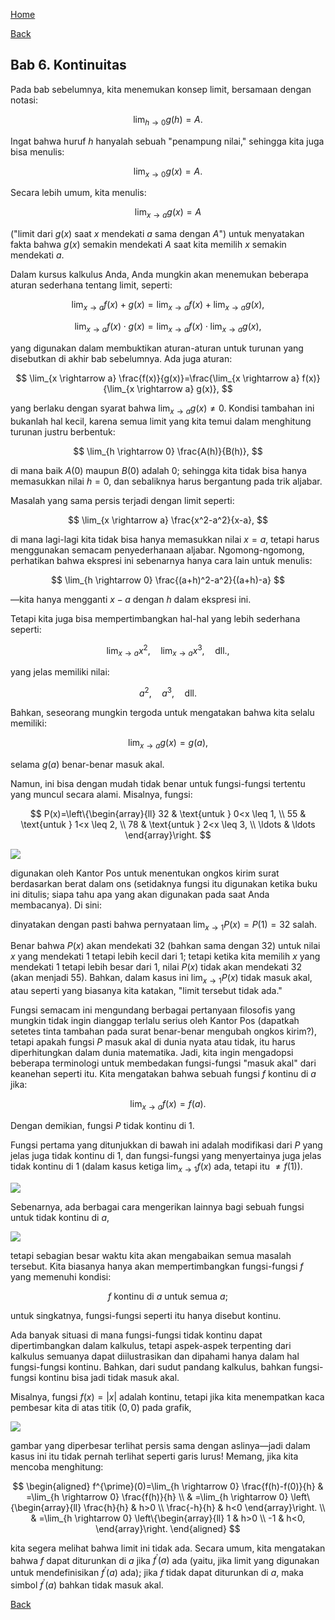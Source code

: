 [Home](../)

[Back](./)


## Bab 6. Kontinuitas

Pada bab sebelumnya, kita menemukan konsep limit, bersamaan dengan notasi:

$$
\lim_{h \rightarrow 0} g(h)=A.
$$

Ingat bahwa huruf $h$ hanyalah sebuah "penampung nilai," sehingga kita juga bisa menulis:

$$
\lim_{x \rightarrow 0} g(x)=A.
$$

Secara lebih umum, kita menulis:

$$
\lim_{x \rightarrow a} g(x)=A
$$

("limit dari $g(x)$ saat $x$ mendekati $a$ sama dengan $A$") untuk menyatakan fakta bahwa $g(x)$ semakin mendekati $A$ saat kita memilih $x$ semakin mendekati $a$.

Dalam kursus kalkulus Anda, Anda mungkin akan menemukan beberapa aturan sederhana tentang limit, seperti:

$$
\lim_{x \rightarrow a} f(x)+g(x)=\lim_{x \rightarrow a} f(x)+\lim_{x \rightarrow a} g(x),
$$

$$
\lim_{x \rightarrow a} f(x) \cdot g(x)=\lim_{x \rightarrow a} f(x) \cdot \lim_{x \rightarrow a} g(x),
$$

yang digunakan dalam membuktikan aturan-aturan untuk turunan yang disebutkan di akhir bab sebelumnya. Ada juga aturan:

$$
\lim_{x \rightarrow a} \frac{f(x)}{g(x)}=\frac{\lim_{x \rightarrow a} f(x)}{\lim_{x \rightarrow a} g(x)},
$$

yang berlaku dengan syarat bahwa $\lim_{x \rightarrow a} g(x) \neq 0$. Kondisi tambahan ini bukanlah hal kecil, karena semua limit yang kita temui dalam menghitung turunan justru berbentuk:

$$
\lim_{h \rightarrow 0} \frac{A(h)}{B(h)},
$$

di mana baik $A(0)$ maupun $B(0)$ adalah 0; sehingga kita tidak bisa hanya memasukkan nilai $h=0$, dan sebaliknya harus bergantung pada trik aljabar.

Masalah yang sama persis terjadi dengan limit seperti:

$$
\lim_{x \rightarrow a} \frac{x^2-a^2}{x-a},
$$

di mana lagi-lagi kita tidak bisa hanya memasukkan nilai $x=a$, tetapi harus menggunakan semacam penyederhanaan aljabar. Ngomong-ngomong, perhatikan bahwa ekspresi ini sebenarnya hanya cara lain untuk menulis:

$$
\lim_{h \rightarrow 0} \frac{(a+h)^2-a^2}{(a+h)-a}
$$

—kita hanya mengganti $x-a$ dengan $h$ dalam ekspresi ini.

Tetapi kita juga bisa mempertimbangkan hal-hal yang lebih sederhana seperti:

$$
\lim_{x \rightarrow a} x^2, \quad \lim_{x \rightarrow a} x^3, \quad \text{dll.,}
$$

yang jelas memiliki nilai:

$$
a^2, \quad a^3, \quad \text{dll.}
$$

Bahkan, seseorang mungkin tergoda untuk mengatakan bahwa kita selalu memiliki:

$$
\lim_{x \rightarrow a} g(x)=g(a),
$$

selama $g(a)$ benar-benar masuk akal.

Namun, ini bisa dengan mudah tidak benar untuk fungsi-fungsi tertentu yang muncul secara alami. Misalnya, fungsi:

$$
P(x)=\left\{\begin{array}{ll}
32 & \text{untuk } 0<x \leq 1, \\
55 & \text{untuk } 1<x \leq 2, \\
78 & \text{untuk } 2<x \leq 3, \\
\ldots & \ldots
\end{array}\right.
$$

![](Pasted%20image%2020250622095737.png)

digunakan oleh Kantor Pos untuk menentukan ongkos kirim surat berdasarkan berat dalam ons (setidaknya fungsi itu digunakan ketika buku ini ditulis; siapa tahu apa yang akan digunakan pada saat Anda membacanya). Di sini:

dinyatakan dengan pasti bahwa pernyataan $\lim_{x \rightarrow 1} P(x) = P(1) = 32$ salah.

Benar bahwa $P(x)$ akan mendekati 32 (bahkan sama dengan 32) untuk nilai $x$ yang mendekati 1 tetapi lebih kecil dari 1; tetapi ketika kita memilih $x$ yang mendekati 1 tetapi lebih besar dari 1, nilai $P(x)$ tidak akan mendekati 32 (akan menjadi 55). Bahkan, dalam kasus ini $\lim_{x \rightarrow 1} P(x)$ tidak masuk akal, atau seperti yang biasanya kita katakan, "limit tersebut tidak ada."

Fungsi semacam ini mengundang berbagai pertanyaan filosofis yang mungkin tidak ingin dianggap terlalu serius oleh Kantor Pos (dapatkah setetes tinta tambahan pada surat benar-benar mengubah ongkos kirim?), tetapi apakah fungsi $P$ masuk akal di dunia nyata atau tidak, itu harus diperhitungkan dalam dunia matematika. Jadi, kita ingin mengadopsi beberapa terminologi untuk membedakan fungsi-fungsi "masuk akal" dari keanehan seperti itu. Kita mengatakan bahwa sebuah fungsi $f$ kontinu di $a$ jika:

$$
\lim_{x \rightarrow a} f(x)=f(a).
$$

Dengan demikian, fungsi $P$ tidak kontinu di 1.

Fungsi pertama yang ditunjukkan di bawah ini adalah modifikasi dari $P$ yang jelas juga tidak kontinu di 1, dan fungsi-fungsi yang menyertainya juga jelas tidak kontinu di 1 (dalam kasus ketiga $\lim_{x \rightarrow 1} f(x)$ ada, tetapi itu $\neq f(1)$). 

![](Pasted%20image%2020250622100117.png)

Sebenarnya, ada berbagai cara mengerikan lainnya bagi sebuah fungsi untuk tidak kontinu di $a$, 

![](Pasted%20image%2020250622100140.png)

tetapi sebagian besar waktu kita akan mengabaikan semua masalah tersebut. Kita biasanya hanya akan mempertimbangkan fungsi-fungsi $f$ yang memenuhi kondisi:

$$
f \text{ kontinu di } a \text{ untuk semua } a;
$$

untuk singkatnya, fungsi-fungsi seperti itu hanya disebut kontinu.

Ada banyak situasi di mana fungsi-fungsi tidak kontinu dapat dipertimbangkan dalam kalkulus, tetapi aspek-aspek terpenting dari kalkulus semuanya dapat diilustrasikan dan dipahami hanya dalam hal fungsi-fungsi kontinu. Bahkan, dari sudut pandang kalkulus, bahkan fungsi-fungsi kontinu bisa jadi tidak masuk akal.

Misalnya, fungsi $f(x)=\lvert x \rvert$ adalah kontinu, tetapi jika kita menempatkan kaca pembesar kita di atas titik $(0,0)$ pada grafik, 

![](Pasted%20image%2020250622100228.png)

gambar yang diperbesar terlihat persis sama dengan aslinya—jadi dalam kasus ini itu tidak pernah terlihat seperti garis lurus! Memang, jika kita mencoba menghitung:

$$
\begin{aligned}
f^{\prime}(0)=\lim_{h \rightarrow 0} \frac{f(h)-f(0)}{h} & =\lim_{h \rightarrow 0} \frac{f(h)}{h} \\
& =\lim_{h \rightarrow 0} \left\{\begin{array}{ll}
\frac{h}{h} & h>0 \\
\frac{-h}{h} & h<0
\end{array}\right. \\
& =\lim_{h \rightarrow 0} \left\{\begin{array}{ll}
1 & h>0 \\
-1 & h<0,
\end{array}\right.
\end{aligned}
$$

kita segera melihat bahwa limit ini tidak ada. Secara umum, kita mengatakan bahwa $f$ dapat diturunkan di $a$ jika $f^{\prime}(a)$ ada (yaitu, jika limit yang digunakan untuk mendefinisikan $f^{\prime}(a)$ ada); jika $f$ tidak dapat diturunkan di $a$, maka simbol $f^{\prime}(a)$ bahkan tidak masuk akal.

[Back](./)
